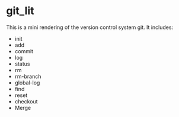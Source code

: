 # git_lit

This is a mini rendering of the version control system git. 
It includes:
- init
- add
- commit
- log
- status
- rm
- rm-branch
- global-log
- find
- reset
- checkout
- Merge
